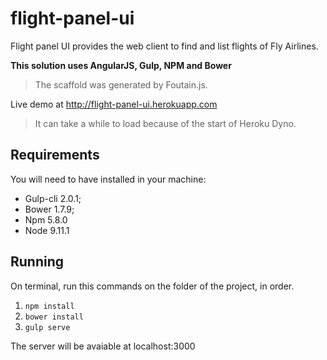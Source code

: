 # flight-panel-ui

Flight panel UI provides the web client to find and list flights of Fly Airlines.

**This solution uses AngularJS, Gulp, NPM and Bower**
> The scaffold was generated by Foutain.js.

Live demo at http://flight-panel-ui.herokuapp.com
> It can take a while to load because of the start of Heroku Dyno.

## Requirements
You will need to have installed in your machine:
- Gulp-cli 2.0.1;
- Bower 1.7.9;
- Npm 5.8.0
- Node 9.11.1

## Running
On terminal, run this commands on the folder of the project, in order.
 1. `npm install`
 2. `bower install`
 3. `gulp serve`
 
 The server will be avaiable at localhost:3000
